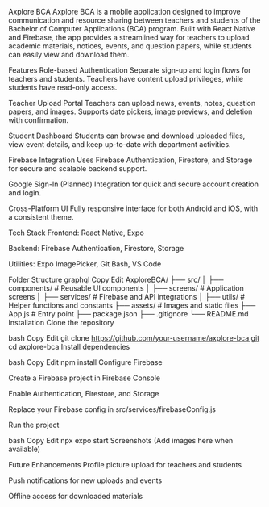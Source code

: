 Axplore BCA
Axplore BCA is a mobile application designed to improve communication and resource sharing between teachers and students of the Bachelor of Computer Applications (BCA) program. Built with React Native and Firebase, the app provides a streamlined way for teachers to upload academic materials, notices, events, and question papers, while students can easily view and download them.

Features
Role-based Authentication
Separate sign-up and login flows for teachers and students. Teachers have content upload privileges, while students have read-only access.

Teacher Upload Portal
Teachers can upload news, events, notes, question papers, and images. Supports date pickers, image previews, and deletion with confirmation.

Student Dashboard
Students can browse and download uploaded files, view event details, and keep up-to-date with department activities.

Firebase Integration
Uses Firebase Authentication, Firestore, and Storage for secure and scalable backend support.

Google Sign-In (Planned)
Integration for quick and secure account creation and login.

Cross-Platform UI
Fully responsive interface for both Android and iOS, with a consistent theme.

Tech Stack
Frontend: React Native, Expo

Backend: Firebase Authentication, Firestore, Storage

Utilities: Expo ImagePicker, Git Bash, VS Code

Folder Structure
graphql
Copy
Edit
AxploreBCA/
├── src/
│   ├── components/    # Reusable UI components
│   ├── screens/       # Application screens
│   ├── services/      # Firebase and API integrations
│   ├── utils/         # Helper functions and constants
├── assets/            # Images and static files
├── App.js             # Entry point
├── package.json
├── .gitignore
└── README.md
Installation
Clone the repository

bash
Copy
Edit
git clone https://github.com/your-username/axplore-bca.git
cd axplore-bca
Install dependencies

bash
Copy
Edit
npm install
Configure Firebase

Create a Firebase project in Firebase Console

Enable Authentication, Firestore, and Storage

Replace your Firebase config in src/services/firebaseConfig.js

Run the project

bash
Copy
Edit
npx expo start
Screenshots
(Add images here when available)

Future Enhancements
Profile picture upload for teachers and students

Push notifications for new uploads and events

Offline access for downloaded materials
